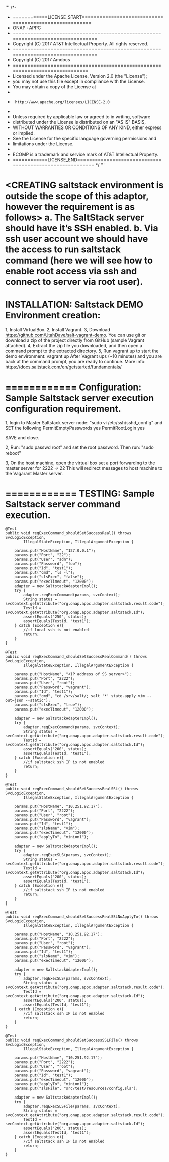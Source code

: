 '''
/*-
* ============LICENSE_START=======================================================
* ONAP : APPC
* ================================================================================
* Copyright (C) 2017 AT&T Intellectual Property.  All rights reserved.
* ================================================================================
* Copyright (C) 2017 Amdocs
* =============================================================================
* Licensed under the Apache License, Version 2.0 (the "License");
* you may not use this file except in compliance with the License.
* You may obtain a copy of the License at
*
*      http://www.apache.org/licenses/LICENSE-2.0
*
* Unless required by applicable law or agreed to in writing, software
* distributed under the License is distributed on an "AS IS" BASIS,
* WITHOUT WARRANTIES OR CONDITIONS OF ANY KIND, either express or implied.
* See the License for the specific language governing permissions and
* limitations under the License.
* 
* ECOMP is a trademark and service mark of AT&T Intellectual Property.
* ============LICENSE_END=========================================================
*/
'''

<CREATING saltstack environment is outside the scope of this adaptor, however the requirement is as follows>
a. The SaltStack server should have it’s SSH enabled.
b. Via ssh user account we should have the access to run saltstack command (here we will see how to enable root access via ssh and connect to server via root user).
============
INSTALLATION: Saltstack DEMO Environment creation:
============

1, Install VirtualBox.
2, Install Vagrant.
3, Download https://github.com/UtahDave/salt-vagrant-demo. You can use git or download a zip of the project directly from GitHub (sample Vagrant attached).
4, Extract the zip file you downloaded, and then open a command prompt to the extracted directory.
5, Run vagrant up to start the demo environment: vagrant up
   After Vagrant ups (~10 minutes) and you are back at the command prompt, you are ready to continue.
   More info: https://docs.saltstack.com/en/getstarted/fundamentals/

============
Configuration: Sample Saltstack server execution configuration requirement.
============
1, login to Master Saltstack server node:
"sudo vi /etc/ssh/sshd_config" and SET the following
PermitEmptyPasswords yes
PermitRootLogin yes

SAVE and close.

2, Run: "sudo passwd root"
and set the root password.
Then run: "sudo reboot"

3, On the host machine, open the virtual box set a port forwarding to the master server for 2222 -> 22 
This will redirect messages to host machine to the Vagarant Master server.  

============
TESTING: Sample Saltstack server command execution.
============

    @Test
    public void reqExecCommand_shouldSetSuccessReal() throws SvcLogicException,
            IllegalStateException, IllegalArgumentException {

        params.put("HostName", "127.0.0.1");
        params.put("Port", "22");
        params.put("User", "sdn");
        params.put("Password", "foo");
        params.put("Id", "test1");
        params.put("cmd", "ls -l");
        params.put("slsExec", "false");
        params.put("execTimeout", "12000");
        adapter = new SaltstackAdapterImpl();
        try {
            adapter.reqExecCommand(params, svcContext);
            String status = svcContext.getAttribute("org.onap.appc.adapter.saltstack.result.code");
            TestId = svcContext.getAttribute("org.onap.appc.adapter.saltstack.Id");
            assertEquals("250", status);
            assertEquals(TestId, "test1");
        } catch (Exception e){
            //if local ssh is not enabled
            return;
        }
    }

    @Test
    public void reqExecCommand_shouldSetSuccessRealCommand() throws SvcLogicException,
            IllegalStateException, IllegalArgumentException {

        params.put("HostName", "<IP address of SS server>");
        params.put("Port", "2222");
        params.put("User", "root");
        params.put("Password", "vagrant");
        params.put("Id", "test1");
        params.put("cmd", "cd /srv/salt/; salt '*' state.apply vim --out=json --static");
        params.put("slsExec", "true");
        params.put("execTimeout", "12000");

        adapter = new SaltstackAdapterImpl();
        try {
            adapter.reqExecCommand(params, svcContext);
            String status = svcContext.getAttribute("org.onap.appc.adapter.saltstack.result.code");
            TestId = svcContext.getAttribute("org.onap.appc.adapter.saltstack.Id");
            assertEquals("200", status);
            assertEquals(TestId, "test1");
        } catch (Exception e){
            //if saltstack ssh IP is not enabled
            return;
        }
    }

    @Test
    public void reqExecCommand_shouldSetSuccessRealSSL() throws SvcLogicException,
            IllegalStateException, IllegalArgumentException {

        params.put("HostName", "10.251.92.17");
        params.put("Port", "2222");
        params.put("User", "root");
        params.put("Password", "vagrant");
        params.put("Id", "test1");
        params.put("slsName", "vim");
        params.put("execTimeout", "12000");
        params.put("applyTo", "minion1");

        adapter = new SaltstackAdapterImpl();
        try {
            adapter.reqExecSLS(params, svcContext);
            String status = svcContext.getAttribute("org.onap.appc.adapter.saltstack.result.code");
            TestId = svcContext.getAttribute("org.onap.appc.adapter.saltstack.Id");
            assertEquals("200", status);
            assertEquals(TestId, "test1");
        } catch (Exception e){
            //if saltstack ssh IP is not enabled
            return;
        }
    }

    @Test
    public void reqExecCommand_shouldSetSuccessRealSSLNoApplyTo() throws SvcLogicException,
            IllegalStateException, IllegalArgumentException {

        params.put("HostName", "10.251.92.17");
        params.put("Port", "2222");
        params.put("User", "root");
        params.put("Password", "vagrant");
        params.put("Id", "test1");
        params.put("slsName", "vim");
        params.put("execTimeout", "12000");

        adapter = new SaltstackAdapterImpl();
        try {
            adapter.reqExecSLS(params, svcContext);
            String status = svcContext.getAttribute("org.onap.appc.adapter.saltstack.result.code");
            TestId = svcContext.getAttribute("org.onap.appc.adapter.saltstack.Id");
            assertEquals("200", status);
            assertEquals(TestId, "test1");
        } catch (Exception e){
            //if saltstack ssh IP is not enabled
            return;
        }
    }
    
    @Test
    public void reqExecCommand_shouldSetSuccessSSLFile() throws SvcLogicException,
            IllegalStateException, IllegalArgumentException {

        params.put("HostName", "10.251.92.17");
        params.put("Port", "2222");
        params.put("User", "root");
        params.put("Password", "vagrant");
        params.put("Id", "test1");
        params.put("execTimeout", "12000");
        params.put("applyTo", "minion1");
        params.put("slsFile", "src/test/resources/config.sls");

        adapter = new SaltstackAdapterImpl();
        try {
            adapter.reqExecSLSFile(params, svcContext);
            String status = svcContext.getAttribute("org.onap.appc.adapter.saltstack.result.code");
            TestId = svcContext.getAttribute("org.onap.appc.adapter.saltstack.Id");
            assertEquals("200", status);
            assertEquals(TestId, "test1");
        } catch (Exception e){
            //if saltstack ssh IP is not enabled
            return;
        }
    }